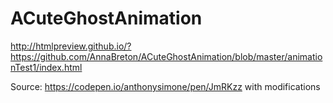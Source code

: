 # ACuteGhostAnimation

http://htmlpreview.github.io/?https://github.com/AnnaBreton/ACuteGhostAnimation/blob/master/animationTest1/index.html

Source: https://codepen.io/anthonysimone/pen/JmRKzz with modifications
